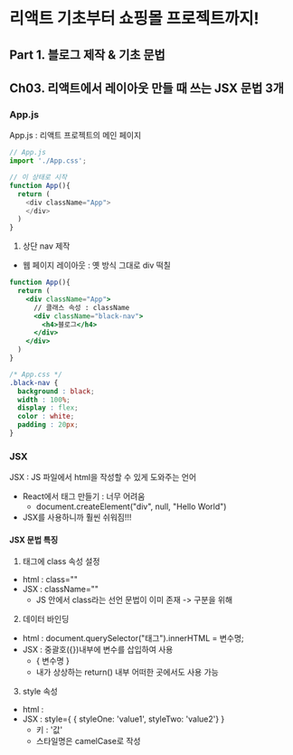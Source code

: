 # 리액트 기초부터 쇼핑몰 프로젝트까지!
## Part 1. 블로그 제작 & 기초 문법

## Ch03. 리액트에서 레이아웃 만들 때 쓰는 JSX 문법 3개

### App.js
App.js : 리액트 프로젝트의 메인 페이지
```javascript
// App.js
import './App.css'; 

// 이 상태로 시작
function App(){
  return (
    <div className="App">
    </div>
  )
}
```
1. 상단 nav 제작
- 웹 페이지 레이아웃 : 옛 방식 그대로 div 떡칠
```jsx
function App(){
  return (
    <div className="App">
      // 클래스 속성 : className  
      <div className="black-nav">
        <h4>블로그</h4>
      </div>
    </div>
  )
}
```
```css
/* App.css */
.black-nav {
  background : black;
  width : 100%;
  display : flex;
  color : white;
  padding : 20px;
}
```

### JSX 
JSX : JS 파일에서 html을 작성할 수 있게 도와주는 언어
- React에서 태그 만들기 : 너무 어려움
    - document.createElement("div", null, "Hello World")
- JSX를 사용하니까 훨씬 쉬워짐!!!

#### JSX 문법 특징
1. 태그에 class 속성 설정
- html : class=""
- JSX : className=""
    - JS 안에서 class라는 선언 문법이 이미 존재 -> 구분을 위해
2. 데이터 바인딩
- html : document.querySelector("태그").innerHTML = 변수명;
- JSX : 중괄호({})내부에 변수를 삽입하여 사용
    - { 변수명 }
    - 내가 상상하는 return() 내부 어떠한 곳에서도 사용 가능
3. style 속성 
- html : 
- JSX : style={ { styleOne: 'value1', styleTwo: 'value2'} }
    - 키 : '값'
    - 스타일명은 camelCase로 작성


